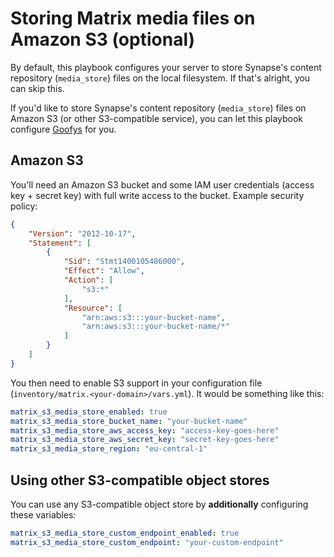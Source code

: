 # Storing Matrix media files on Amazon S3 (optional)

By default, this playbook configures your server to store Synapse's content repository (`media_store`) files on the local filesystem.
If that's alright, you can skip this.

If you'd like to store Synapse's content repository (`media_store`) files on Amazon S3 (or other S3-compatible service),
you can let this playbook configure [Goofys](https://github.com/kahing/goofys) for you.

## Amazon S3

You'll need an Amazon S3 bucket and some IAM user credentials (access key + secret key) with full write access to the bucket. Example security policy:

```json
{
	"Version": "2012-10-17",
	"Statement": [
		{
			"Sid": "Stmt1400105486000",
			"Effect": "Allow",
			"Action": [
				"s3:*"
			],
			"Resource": [
				"arn:aws:s3:::your-bucket-name",
				"arn:aws:s3:::your-bucket-name/*"
			]
		}
	]
}
```

You then need to enable S3 support in your configuration file (`inventory/matrix.<your-domain>/vars.yml`).
It would be something like this:

```yaml
matrix_s3_media_store_enabled: true
matrix_s3_media_store_bucket_name: "your-bucket-name"
matrix_s3_media_store_aws_access_key: "access-key-goes-here"
matrix_s3_media_store_aws_secret_key: "secret-key-goes-here"
matrix_s3_media_store_region: "eu-central-1"
```


## Using other S3-compatible object stores

You can use any S3-compatible object store by **additionally** configuring these variables:

```yaml
matrix_s3_media_store_custom_endpoint_enabled: true
matrix_s3_media_store_custom_endpoint: "your-custom-endpoint"
```
